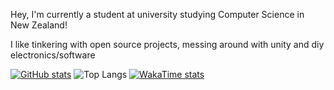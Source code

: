 Hey, I'm currently a student at university studying Computer Science in New Zealand!

I like tinkering with open source projects, messing around with unity and diy electronics/software

[![GitHub stats](https://github-readme-stats.vercel.app/api?username=eff3ry&theme=ambient_gradient&show_icons=true)](https://github.com/anuraghazra/github-readme-stats) 
![Top Langs](https://github-readme-stats.vercel.app/api/top-langs/?username=eff3ry&layout=donut&theme=ambient_gradient)
[![WakaTime stats](https://github-readme-stats.vercel.app/api/wakatime?username=effery&layout=compact&theme=ambient_gradient)](https://github.com/anuraghazra/github-readme-stats)

<!---
eff3ry/eff3ry is a ✨ special ✨ repository because its `README.md` (this file) appears on your GitHub profile.
You can click the Preview link to take a look at your changes.
--->
